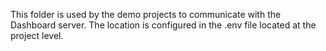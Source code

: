 This folder is used by the demo projects to communicate with the Dashboard server.
The location is configured in the .env file located at the project level.